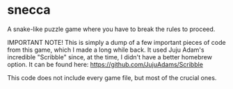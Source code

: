 # snecca
A snake-like puzzle game where you have to break the rules to proceed.

IMPORTANT NOTE! This is simply a dump of a few important pieces of code from this game, which I made a long while back.
It used Juju Adam's incredible "Scribble" since, at the time, I didn't have a better homebrew option. It can be found here:
https://github.com/JujuAdams/Scribble

This code does not include every game file, but most of the crucial ones.
